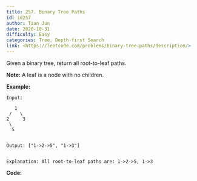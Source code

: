 ```yaml
---
title: 257. Binary Tree Paths
id: id257
author: Tian Jun
date: 2020-10-31
difficulty: Easy
categories: Tree, Depth-first Search
link: <https://leetcode.com/problems/binary-tree-paths/description/>
---
```


Given a binary tree, return all root-to-leaf paths.

**Note:**  A leaf is a node with no children.

**Example:**
            
	Input:           1     /   \    2     3     \      5        
	Output: ["1->2->5", "1->3"]        
	Explanation: All root-to-leaf paths are: 1->2->5, 1->3    


**Code:**
